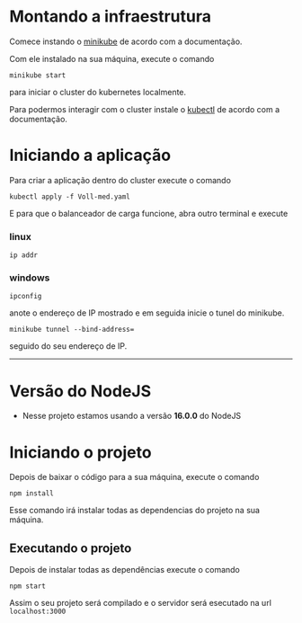 
# Montando a infraestrutura

Comece instando o [minikube](https://minikube.sigs.k8s.io/docs/start/) de acordo com a documentação.

Com ele instalado na sua máquina, execute o comando

```
minikube start
```

para iniciar o cluster do kubernetes localmente.

Para podermos interagir com o cluster instale o [kubectl](https://kubernetes.io/docs/tasks/tools/) de acordo com a documentação.

# Iniciando a aplicação

Para criar a aplicação dentro do cluster execute o comando

```
kubectl apply -f Voll-med.yaml
```

E para que o balanceador de carga funcione, abra outro terminal e execute

### linux
```
ip addr
```

### windows
```
ipconfig
```


anote o endereço de IP mostrado e em seguida inicie o tunel do minikube.

```
minikube tunnel --bind-address=
```

seguido do seu endereço de IP.




---

# Versão do NodeJS

- Nesse projeto estamos usando a versão **16.0.0** do NodeJS

# Iniciando o projeto

Depois de baixar o código para a sua máquina, execute o comando

```
npm install
```

Esse comando irá instalar todas as dependencias do projeto na sua máquina.

## Executando o projeto

Depois de instalar todas as dependências execute o comando

```
npm start
```

Assim o seu projeto será compilado e o servidor será esecutado na url `localhost:3000`


